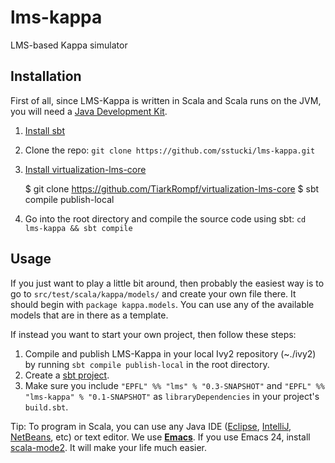 lms-kappa
=========

LMS-based Kappa simulator

Installation
------------

First of all, since LMS-Kappa is written in Scala and Scala runs on the JVM, you will need a [Java Development Kit](http://openjdk.java.net/).

1. [Install sbt](http://www.scala-sbt.org/release/docs/Getting-Started/Setup.html#installing-sbt)
2. Clone the repo: `git clone https://github.com/sstucki/lms-kappa.git`
3. [Install virtualization-lms-core](https://github.com/TiarkRompf/virtualization-lms-core)

    $ git clone https://github.com/TiarkRompf/virtualization-lms-core
    $ sbt compile publish-local

4. Go into the root directory and compile the source code using sbt: `cd lms-kappa && sbt compile`

Usage
-----

If you just want to play a little bit around, then probably the easiest way is to go to `src/test/scala/kappa/models/` and create your own file there. It should begin with `package kappa.models`. You can use any of the available models that are in there as a template.

If instead you want to start your own project, then follow these steps:

1. Compile and publish LMS-Kappa in your local Ivy2 repository (~./ivy2) by running `sbt compile publish-local` in the root directory.
2. Create a [sbt project](http://www.scala-sbt.org/release/docs/Getting-Started/Hello.html).
3. Make sure you include `"EPFL" %% "lms" % "0.3-SNAPSHOT"` and `"EPFL" %% "lms-kappa" % "0.1-SNAPSHOT"` as `libraryDependencies` in your project's `build.sbt`.

Tip: To program in Scala, you can use any Java IDE ([Eclipse](http://scala-ide.org/), [IntelliJ](http://confluence.jetbrains.com/display/SCA/Getting+Started+with+IntelliJ+IDEA+Scala+Plugin), [NetBeans](https://github.com/dcaoyuan/nbscala), etc) or text editor. We use **[Emacs](http://www.gnu.org/software/emacs/)**. If you use Emacs 24, install [scala-mode2](https://github.com/hvesalai/scala-mode2). It will make your life much easier.


